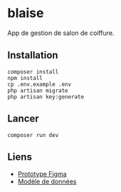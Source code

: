# blaise

App de gestion de salon de coiffure.

## Installation

```
composer install
npm install
cp .env.example .env
php artisan migrate
php artisan key:generate
```

## Lancer

```
composer run dev
```

## Liens

- [Prototype Figma](https://www.figma.com/proto/4YVpXTYVaqkl6OnxDrPJeC/Blaise?node-id=0-1&t=H2z7BnVs1AftvYmT-1)
- [Modèle de données](https://excalidraw.com/#json=LmQ7238RU6cihq4K7ssKT,LHimbpbuem1qUkw2sF_bpQ)
